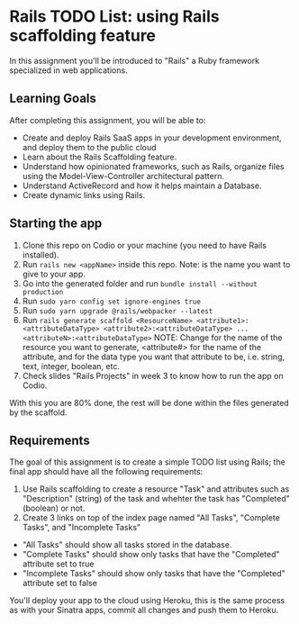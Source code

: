 Rails TODO List: using Rails scaffolding feature
=============================================================

In this assignment you'll be introduced to "Rails" a Ruby framework specialized in web applications.

Learning Goals
--------------
After completing this assignment, you will be able to:

* Create and deploy Rails SaaS apps in your development environment, and deploy them to the public cloud
* Learn about the Rails Scaffolding feature.
* Understand how opinionated frameworks, such as Rails, organize files using the Model-View-Controller architectural pattern.
* Understand ActiveRecord and how it helps maintain a Database.
* Create dynamic links using Rails.

Starting the app
-----------------
1. Clone this repo on Codio or your machine (you need to have Rails installed).
2. Run ```rails new <appName>``` inside this repo. Note: <appName> is the name you want to give to your app.
3. Go into the generated folder and run ```bundle install --without production```
4. Run ```sudo yarn config set ignore-engines true```
5. Run ```sudo yarn upgrade @rails/webpacker --latest```
6. Run ```rails generate scaffold <ResourceName> <attribute1>:<attributeDataType> <attribute2>:<attributeDataType> ... <attributeN>:<attributeDataType>``` NOTE: Change <ResouceName> for the name of the resource you want to generate, <attribute#> for the name of the attribute, and <attributeDataType> for the data type you want that attribute to be, i.e. string, text, integer, boolean, etc.
7. Check slides "Rails Projects" in week 3 to know how to run the app on Codio.

With this you are 80% done, the rest will be done within the files generated by the scaffold.

Requirements
------------
The goal of this assignment is to create a simple TODO list using Rails; the final app should have all the following requirements:

1. Use Rails scaffolding to create a resource "Task" and attributes such as "Description" (string) of the task and whehter the task has "Completed" (boolean) or not.
2. Create 3 links on top of the index page named "All Tasks", "Complete Tasks", and "Incomplete Tasks"
  * "All Tasks" should show all tasks stored in the database.
  * "Complete Tasks" should show only tasks that have the "Completed" attribute set to true
  * "Incomplete Tasks" should show only tasks that have the "Completed" attribute set to false

You'll deploy your app to the cloud using Heroku, this is the same process as with your Sinatra apps, commit all changes and push them to Heroku.

